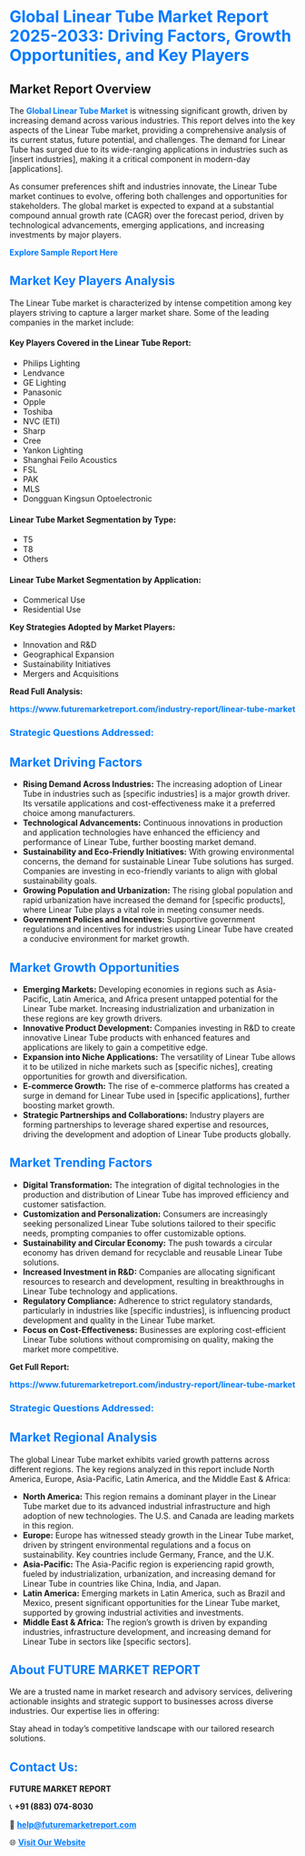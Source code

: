 <h1 style="color: #007BFF;">Global Linear Tube Market Report 2025-2033: Driving Factors, Growth Opportunities, and Key Players</h1>

<section id="overview">
<h2>Market Report Overview</h2>
<p>The <a href="https://www.futuremarketreport.com/industry-report/linear-tube-market" style="color: #007BFF; text-decoration: none;"><strong>Global Linear Tube Market</strong></a> is witnessing significant growth, driven by increasing demand across various industries. This report delves into the key aspects of the Linear Tube market, providing a comprehensive analysis of its current status, future potential, and challenges. The demand for Linear Tube has surged due to its wide-ranging applications in industries such as [insert industries], making it a critical component in modern-day [applications].</p>
<p>As consumer preferences shift and industries innovate, the Linear Tube market continues to evolve, offering both challenges and opportunities for stakeholders. The global market is expected to expand at a substantial compound annual growth rate (CAGR) over the forecast period, driven by technological advancements, emerging applications, and increasing investments by major players.</p>
</section>

<section id="overview">
<p><a href="https://www.futuremarketreport.com/request-sample/reportId=35678" style="color: #007BFF; text-decoration: none;"><strong>Explore Sample Report Here</strong></a></p>
</section>

<section id="key-players">
<h2 style="color: #007BFF;">Market Key Players Analysis</h2>
<p>The Linear Tube market is characterized by intense competition among key players striving to capture a larger market share. Some of the leading companies in the market include:</p>
<h4>Key Players Covered in the Linear Tube Report:</h4>
<ul><li>Philips Lighting</li><li>Lendvance</li><li>GE Lighting</li><li>Panasonic</li><li>Opple</li><li>Toshiba</li><li>NVC (ETI)</li><li>Sharp</li><li>Cree</li><li>Yankon Lighting</li><li>Shanghai Feilo Acoustics</li><li>FSL</li><li>PAK</li><li>MLS</li><li>Dongguan Kingsun Optoelectronic</li></ul>
<h4>Linear Tube Market Segmentation by Type:</h4>
<ul><li>T5</li><li>T8</li><li>Others</li></ul>

<h4>Linear Tube Market Segmentation by Application:</h4>
<ul><li>Commerical Use</li><li>Residential Use</li></ul>
<p><strong>Key Strategies Adopted by Market Players:</strong></p>
<ul>
<li>Innovation and R&D</li>
<li>Geographical Expansion</li>
<li>Sustainability Initiatives</li>
<li>Mergers and Acquisitions</li>
</ul>
</section>

<section>
<p><strong>Read Full Analysis: </strong></p><a href="https://www.futuremarketreport.com/industry-report/linear-tube-market" style="color: #007BFF; text-decoration: none;"><strong>https://www.futuremarketreport.com/industry-report/linear-tube-market</strong></a>
<h3 style="color: #007BFF;">Strategic Questions Addressed:</h3>
</section>

<section id="driving-factors">
<h2 style="color: #007BFF;">Market Driving Factors</h2>
<ul>
<li><strong>Rising Demand Across Industries:</strong> The increasing adoption of Linear Tube in industries such as [specific industries] is a major growth driver. Its versatile applications and cost-effectiveness make it a preferred choice among manufacturers.</li>
<li><strong>Technological Advancements:</strong> Continuous innovations in production and application technologies have enhanced the efficiency and performance of Linear Tube, further boosting market demand.</li>
<li><strong>Sustainability and Eco-Friendly Initiatives:</strong> With growing environmental concerns, the demand for sustainable Linear Tube solutions has surged. Companies are investing in eco-friendly variants to align with global sustainability goals.</li>
<li><strong>Growing Population and Urbanization:</strong> The rising global population and rapid urbanization have increased the demand for [specific products], where Linear Tube plays a vital role in meeting consumer needs.</li>
<li><strong>Government Policies and Incentives:</strong> Supportive government regulations and incentives for industries using Linear Tube have created a conducive environment for market growth.</li>
</ul>
</section>

<section id="growth-opportunities">
<h2 style="color: #007BFF;">Market Growth Opportunities</h2>
<ul>
<li><strong>Emerging Markets:</strong> Developing economies in regions such as Asia-Pacific, Latin America, and Africa present untapped potential for the Linear Tube market. Increasing industrialization and urbanization in these regions are key growth drivers.</li>
<li><strong>Innovative Product Development:</strong> Companies investing in R&D to create innovative Linear Tube products with enhanced features and applications are likely to gain a competitive edge.</li>
<li><strong>Expansion into Niche Applications:</strong> The versatility of Linear Tube allows it to be utilized in niche markets such as [specific niches], creating opportunities for growth and diversification.</li>
<li><strong>E-commerce Growth:</strong> The rise of e-commerce platforms has created a surge in demand for Linear Tube used in [specific applications], further boosting market growth.</li>
<li><strong>Strategic Partnerships and Collaborations:</strong> Industry players are forming partnerships to leverage shared expertise and resources, driving the development and adoption of Linear Tube products globally.</li>
</ul>
</section>

<section id="trending-factors">
<h2 style="color: #007BFF;">Market Trending Factors</h2>
<ul>
<li><strong>Digital Transformation:</strong> The integration of digital technologies in the production and distribution of Linear Tube has improved efficiency and customer satisfaction.</li>
<li><strong>Customization and Personalization:</strong> Consumers are increasingly seeking personalized Linear Tube solutions tailored to their specific needs, prompting companies to offer customizable options.</li>
<li><strong>Sustainability and Circular Economy:</strong> The push towards a circular economy has driven demand for recyclable and reusable Linear Tube solutions.</li>
<li><strong>Increased Investment in R&D:</strong> Companies are allocating significant resources to research and development, resulting in breakthroughs in Linear Tube technology and applications.</li>
<li><strong>Regulatory Compliance:</strong> Adherence to strict regulatory standards, particularly in industries like [specific industries], is influencing product development and quality in the Linear Tube market.</li>
<li><strong>Focus on Cost-Effectiveness:</strong> Businesses are exploring cost-efficient Linear Tube solutions without compromising on quality, making the market more competitive.</li>
</ul>
</section>

<section>
<p><strong>Get Full Report: </strong></p><a href="https://www.futuremarketreport.com/industry-report/linear-tube-market" style="color: #007BFF; text-decoration: none;"><strong>https://www.futuremarketreport.com/industry-report/linear-tube-market</strong></a>
<h3 style="color: #007BFF;">Strategic Questions Addressed:</h3>
</section>


<section id="regional-analysis">
<h2 style="color: #007BFF;">Market Regional Analysis</h2>
<p>The global Linear Tube market exhibits varied growth patterns across different regions. The key regions analyzed in this report include North America, Europe, Asia-Pacific, Latin America, and the Middle East & Africa:</p>
<ul>
<li><strong>North America:</strong> This region remains a dominant player in the Linear Tube market due to its advanced industrial infrastructure and high adoption of new technologies. The U.S. and Canada are leading markets in this region.</li>
<li><strong>Europe:</strong> Europe has witnessed steady growth in the Linear Tube market, driven by stringent environmental regulations and a focus on sustainability. Key countries include Germany, France, and the U.K.</li>
<li><strong>Asia-Pacific:</strong> The Asia-Pacific region is experiencing rapid growth, fueled by industrialization, urbanization, and increasing demand for Linear Tube in countries like China, India, and Japan.</li>
<li><strong>Latin America:</strong> Emerging markets in Latin America, such as Brazil and Mexico, present significant opportunities for the Linear Tube market, supported by growing industrial activities and investments.</li>
<li><strong>Middle East & Africa:</strong> The region’s growth is driven by expanding industries, infrastructure development, and increasing demand for Linear Tube in sectors like [specific sectors].</li>
</ul>
</section>

<footer>
<h2 style="color: #007BFF;">About FUTURE MARKET REPORT</h2>
<p>We are a trusted name in market research and advisory services, delivering actionable insights and strategic support to businesses across diverse industries. Our expertise lies in offering:</p>

<p>Stay ahead in today’s competitive landscape with our tailored research solutions.</p>

<h2 style="color: #007BFF;">Contact Us:</h2>
<p><strong>FUTURE MARKET REPORT</strong></p>
<p>📞 <strong>+91 (883) 074-8030</strong></p>
<p>📧 <strong><a href="mailto:help@futuremarketreport.com" style="color: #007BFF;">help@futuremarketreport.com</a></strong></p>
<p>🌐 <strong><a href="https://www.futuremarketreport.com/" style="color: #007BFF;">Visit Our Website</a></strong></p>
</footer>